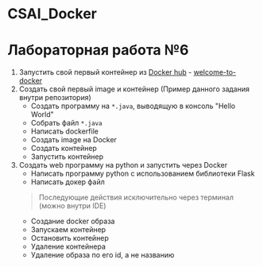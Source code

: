 # CSAI_Docker
# Лабораторная работа №6
1. Запустить свой первый контейнер из [Docker hub](https://hub.docker.com) - [welcome-to-docker](https://hub.docker.com/r/docker/welcome-to-docker)
2. Создать свой первый image и контейнер (Пример данного задания внутри репозитория)
	* Создать программу на `*.java`, выводящую в консоль "Hello World"
	* Собрать файл `*.java`
	* Написать dockerfile
	* Создать image на Docker
	* Создать контейнер
	* Запустить контейнер
3. Создать web программу на python и запустить через Docker
   	* Написать программу python с использованием библиотеки Flask
   	* Написать докер файл
	> Последующие действия исключительно через терминал (можно внутри IDE)
	* Создание docker образа
 	* Запускаем контейнер
  	* Остановить контейнер
   	* Удаление контейнера
   	* Удаление образа по его id, а не названию

